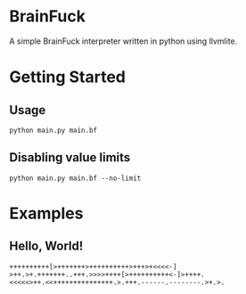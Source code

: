 # BrainFuck
A simple BrainFuck interpreter written in python using llvmlite.

# Getting Started
## Usage
```
python main.py main.bf
```

## Disabling value limits
```
python main.py main.bf --no-limit
```

# Examples
## Hello, World!
```
++++++++++[>+++++++>++++++++++>+++>+<<<<-]
>++.>+.+++++++..+++.>>>>++++[>++++++++++<-]>++++.
<<<<<>++.<<+++++++++++++++.>.+++.------.--------.>+.>.
```
